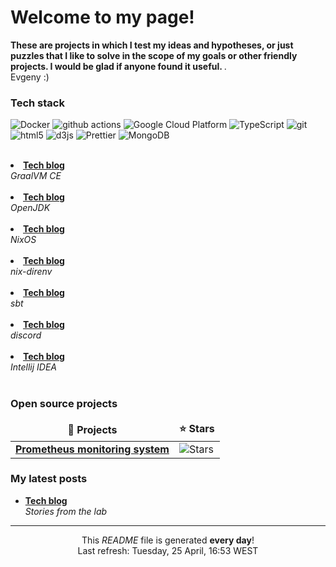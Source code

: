 <h1>Welcome to my page! </h1>
<p>
	<b>
These are projects in which I test my ideas and hypotheses, 
or just puzzles that I like to solve in the scope of my goals or other friendly projects.  
I would be glad if anyone found it useful.
	</b>.
<br>
Evgeny :) 
</p>

<h3>Tech stack</h3>
<p>
  <img alt="Docker" src="https://img.shields.io/badge/-Docker-46a2f1?style=flat-square&logo=docker&logoColor=white" />
  <img alt="github actions" src="https://img.shields.io/badge/-Github_Actions-2088FF?style=flat-square&logo=github-actions&logoColor=white" />
  <img alt="Google Cloud Platform" src="https://img.shields.io/badge/-Google_Cloud_Platform-1a73e8?style=flat-square&logo=google-cloud&logoColor=white" />
  <img alt="TypeScript" src="https://img.shields.io/badge/-TypeScript-007ACC?style=flat-square&logo=typescript&logoColor=white" />
  <img alt="git" src="https://img.shields.io/badge/-Git-F05032?style=flat-square&logo=git&logoColor=white" />
  <img alt="html5" src="https://img.shields.io/badge/-HTML5-E34F26?style=flat-square&logo=html5&logoColor=white" />
  <img alt="d3js" src="https://img.shields.io/badge/-D3.js-F9A03C?style=flat-square&logo=d3.js&logoColor=white" />
  <img alt="Prettier" src="https://img.shields.io/badge/-Prettier-F7B93E?style=flat-square&logo=prettier&logoColor=white" />
  <img alt="MongoDB" src="https://img.shields.io/badge/-MongoDB-13aa52?style=flat-square&logo=mongodb&logoColor=white" />
  <br>
</p1>


<br>
<li><a href="https://www.graalvm.org/">
  <b>Tech blog</b></a><br/><i>GraalVM CE</i></li>
<br>
<li><a href="https://openjdk.org/">
  <b>Tech blog</b></a><br/><i>OpenJDK</i></li>
<br>
<li><a href="https://nixos.org/download.html">
  <b>Tech blog</b></a><br/><i>NixOS</i></li>
<br>
<li><a href="https://github.com/nix-community/nix-direnv">
  <b>Tech blog</b></a><br/><i>nix-direnv</i></li>
<br>
<li><a href="https://www.scala-sbt.org/">
  <b>Tech blog</b></a><br/><i>sbt</i></li>
<br>
<li><a href="http://discord.devinsideyou.com">
  <b>Tech blog</b></a><br/><i>discord</i></li>
<br>
<li><a href="https://www.jetbrains.com/">
  <b>Tech blog</b></a><br/><i>Intellij IDEA</i></li>
<br>

<h3>Open source projects</h3>
<table>
  <thead align="center">
    <tr border: none;>
      <td><b>🎁 Projects</b></td>
      <td><b>⭐ Stars</b></td>
    </tr>
  </thead>
  <tbody>
     <tr>
      <td><a href="https://github.com/rachlenko/prometheus"><b>Prometheus monitoring system</b></a></td>
      <td><img alt="Stars" src="https://img.shields.io/github/stars/rachlenko"/></td>
    </tr>
  </tbody>
</table>

<h3>My latest posts</h3>
<ul>
  <li><a href="https://rachlenko.medium.com"><b>Tech blog</b></a><br/><i>Stories from the lab</i></li>
</ul>

------------
<p align="center">This <i>README</i> file is generated <b>every day</b>!</br>Last refresh: Tuesday, 25 April, 16:53 WEST<br /></p>
